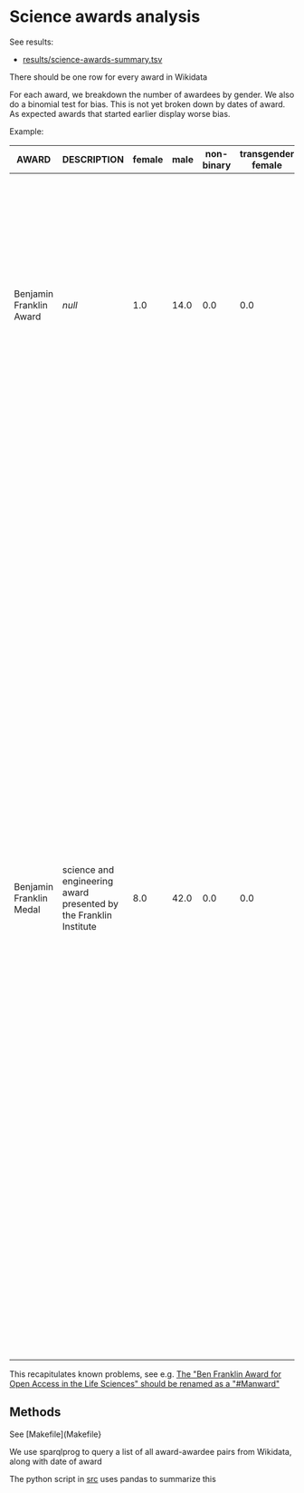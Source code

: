 # Science awards analysis

See results:

 * [results/science-awards-summary.tsv](results/science-awards-summary.tsv)

There should be one row for every award in Wikidata

For each award, we breakdown the number of awardees by gender. We also
do a binomial test for bias. This is not yet broken down by dates of
award. As expected awards that started earlier display worse bias.

Example:

|AWARD|DESCRIPTION|female|male|non-binary|transgender female|p_value|start_date|end_date|PERSON|
|---|---|---|---|---|---|---|---|---|---|
|Benjamin Franklin Award|$null$|1.0|14.0|0.0|0.0|0.0004882812499999999|2002-01-01T00:00:00Z|2016-01-01T00:00:00Z|Alex Bateman; Ben Langmead; Ewan Birney; Helen M. Berman; Heng Li; Jim Kent; Jonathan A. Eisen; Lincoln Stein; Michael Ashburner; Michael Eisen; Owen White; Philip Bourne; Robert Gentleman; Sean Eddy; Steven Salzberg|
|Benjamin Franklin Medal|science and engineering award presented by the Franklin Institute|8.0|42.0|0.0|0.0|5.817779022976312e-07|1975-01-01T00:00:00Z|2019-01-01T00:00:00Z|Ahmed Zewail; Alan Guth; Alexandra Navrotsky; Anne M. Mulcahy; Antoine Émile Henry Labeyrie; Barry Marshall; Bill Gates; Bishnu S. Atal; Brian Spalding; Carl Wieman; Daniel C. Tsui; Daniel Kleppner; Elizabeth Blackburn; Fred Kavli; Gene Likens; Gordon Danby; Ingrid Daubechies; Irwin I. Shapiro; Jane Goodall; John B. Goodenough; John C. Mather; John Hopfield; John Robert Anderson; Joseph Smagorinsky; Karl Barry Sharpless; Louis E. Brus; Masatoshi Koshiba; Michael Dell; Nancy Wexler; Nick Holonyak; Noam Chomsky; Norman A. Phillips; Peter Nowell; Peter Vail; Peter Zoller; Richard M. Karp; Robert A. Berner; Roger Bacon; Rudolf Jaenisch; Ruzena Bajcsy; Shafrira Goldwasser; Shuji Nakamura; Stephen J. Lippard; Vladimir Vapnik; William Labov; William W. George; Wolfgang Ketterle; Yale Patt; Yoichiro Nambu; Zvi Hashin|

This recapitulates known problems, see e.g.
[The "Ben Franklin Award for Open Access in the Life Sciences" should be renamed as a "#Manward"](https://phylogenomics.blogspot.com/2019/03/the-ben-franklin-award-for-open-science.html)

## Methods

See [Makefile](Makefile}

We use sparqlprog to query a list of all award-awardee pairs from Wikidata, along with date of award

The python script in [src](src) uses pandas to summarize this
